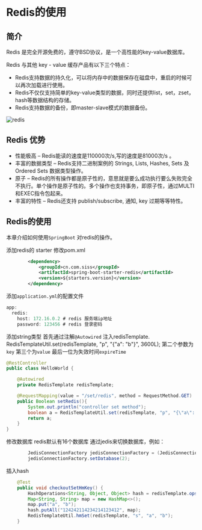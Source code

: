 # Redis的使用

## 简介

Redis 是完全开源免费的，遵守BSD协议，是一个高性能的key-value数据库。

Redis 与其他 key - value 缓存产品有以下三个特点：

* Redis支持数据的持久化，可以将内存中的数据保存在磁盘中，重启的时候可以再次加载进行使用。
* Redis不仅仅支持简单的key-value类型的数据，同时还提供list，set，zset，hash等数据结构的存储。
* Redis支持数据的备份，即master-slave模式的数据备份。

![redis](https://upload.wikimedia.org/wikipedia/en/thumb/6/6b/Redis_Logo.svg/1200px-Redis_Logo.svg.png)

## Redis 优势

* 性能极高 – Redis能读的速度是110000次/s,写的速度是81000次/s 。
* 丰富的数据类型 – Redis支持二进制案例的 Strings, Lists, Hashes, Sets 及 Ordered Sets 数据类型操作。
* 原子 – Redis的所有操作都是原子性的，意思就是要么成功执行要么失败完全不执行。单个操作是原子性的。多个操作也支持事务，即原子性，通过MULTI和EXEC指令包起来。
* 丰富的特性 – Redis还支持 publish/subscribe, 通知, key 过期等等特性。

## Redis的使用

本章介绍如何使用`SpringBoot` 对redis的操作。

添加redis的 starter 修改pom.xml

```xml
        <dependency>
            <groupId>cn.com.siss</groupId>
            <artifactId>spring-boot-starter-redis</artifactId>
            <version>${starters.version}</version>
        </dependency>
```

添加`application.yml`的配置文件

```java
app:
  redis:
    host: 172.16.0.2 # redis 服务端ip地址
    password: 123456 # redis 登录密码
```

添加string类型 首先通过注解`@Autowired` 注入redisTemplate.
RedisTemplateUtil.set(redisTemplate, "p", "{\"a\": \"b\"}", 3600L);
第二个参数为`key` 第三个为`value` 最后一位为失效时间`expireTime`

```java
@RestController
public class HelloWorld {

    @Autowired
    private RedisTemplate redisTemplate;

    @RequestMapping(value = "/set/redis", method = RequestMethod.GET)
    public Boolean setRedis(){
        System.out.println("controller set method");
        boolean a = RedisTemplateUtil.set(redisTemplate, "p", "{\"a\": \"b\"}", 3600L);
        return a;
    }
}

```

修改数据库 redis默认有16个数据库 通过jedis来切换数据库，例如：

```java
        JedisConnectionFactory jedisConnectionFactory = (JedisConnectionFactory) redisTemplate.getConnectionFactory();
        jedisConnectionFactory.setDatabase(2);
```

插入hash

```java
    @Test
    public void checkoutSetHmKey() {
        HashOperations<String, Object, Object> hash = redisTemplate.opsForHash();
        Map<String, String> map = new HashMap<>();
        map.put("a", "b");
        hash.putAll("124242114234214123412", map);
        RedisTemplateUtil.hmSet(redisTemplate, "s", "a", "b");
    }
```